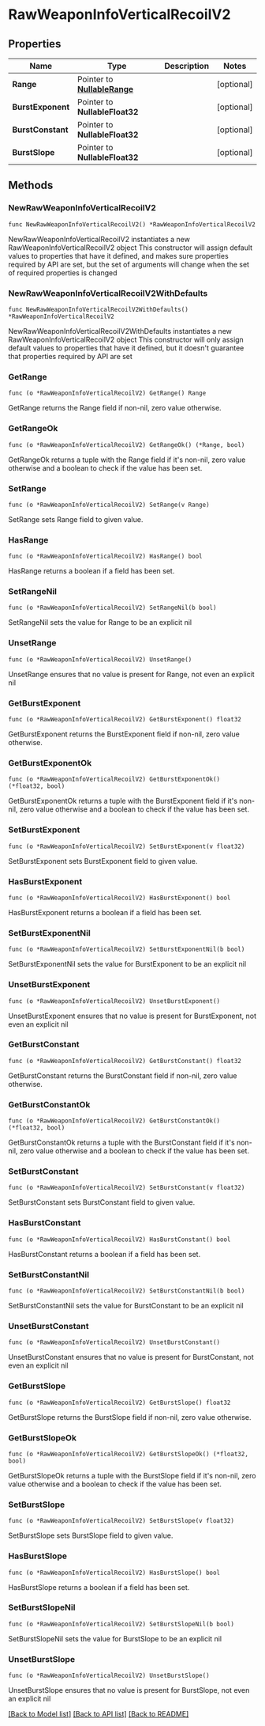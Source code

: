 # RawWeaponInfoVerticalRecoilV2

## Properties

Name | Type | Description | Notes
------------ | ------------- | ------------- | -------------
**Range** | Pointer to [**NullableRange**](Range.md) |  | [optional] 
**BurstExponent** | Pointer to **NullableFloat32** |  | [optional] 
**BurstConstant** | Pointer to **NullableFloat32** |  | [optional] 
**BurstSlope** | Pointer to **NullableFloat32** |  | [optional] 

## Methods

### NewRawWeaponInfoVerticalRecoilV2

`func NewRawWeaponInfoVerticalRecoilV2() *RawWeaponInfoVerticalRecoilV2`

NewRawWeaponInfoVerticalRecoilV2 instantiates a new RawWeaponInfoVerticalRecoilV2 object
This constructor will assign default values to properties that have it defined,
and makes sure properties required by API are set, but the set of arguments
will change when the set of required properties is changed

### NewRawWeaponInfoVerticalRecoilV2WithDefaults

`func NewRawWeaponInfoVerticalRecoilV2WithDefaults() *RawWeaponInfoVerticalRecoilV2`

NewRawWeaponInfoVerticalRecoilV2WithDefaults instantiates a new RawWeaponInfoVerticalRecoilV2 object
This constructor will only assign default values to properties that have it defined,
but it doesn't guarantee that properties required by API are set

### GetRange

`func (o *RawWeaponInfoVerticalRecoilV2) GetRange() Range`

GetRange returns the Range field if non-nil, zero value otherwise.

### GetRangeOk

`func (o *RawWeaponInfoVerticalRecoilV2) GetRangeOk() (*Range, bool)`

GetRangeOk returns a tuple with the Range field if it's non-nil, zero value otherwise
and a boolean to check if the value has been set.

### SetRange

`func (o *RawWeaponInfoVerticalRecoilV2) SetRange(v Range)`

SetRange sets Range field to given value.

### HasRange

`func (o *RawWeaponInfoVerticalRecoilV2) HasRange() bool`

HasRange returns a boolean if a field has been set.

### SetRangeNil

`func (o *RawWeaponInfoVerticalRecoilV2) SetRangeNil(b bool)`

 SetRangeNil sets the value for Range to be an explicit nil

### UnsetRange
`func (o *RawWeaponInfoVerticalRecoilV2) UnsetRange()`

UnsetRange ensures that no value is present for Range, not even an explicit nil
### GetBurstExponent

`func (o *RawWeaponInfoVerticalRecoilV2) GetBurstExponent() float32`

GetBurstExponent returns the BurstExponent field if non-nil, zero value otherwise.

### GetBurstExponentOk

`func (o *RawWeaponInfoVerticalRecoilV2) GetBurstExponentOk() (*float32, bool)`

GetBurstExponentOk returns a tuple with the BurstExponent field if it's non-nil, zero value otherwise
and a boolean to check if the value has been set.

### SetBurstExponent

`func (o *RawWeaponInfoVerticalRecoilV2) SetBurstExponent(v float32)`

SetBurstExponent sets BurstExponent field to given value.

### HasBurstExponent

`func (o *RawWeaponInfoVerticalRecoilV2) HasBurstExponent() bool`

HasBurstExponent returns a boolean if a field has been set.

### SetBurstExponentNil

`func (o *RawWeaponInfoVerticalRecoilV2) SetBurstExponentNil(b bool)`

 SetBurstExponentNil sets the value for BurstExponent to be an explicit nil

### UnsetBurstExponent
`func (o *RawWeaponInfoVerticalRecoilV2) UnsetBurstExponent()`

UnsetBurstExponent ensures that no value is present for BurstExponent, not even an explicit nil
### GetBurstConstant

`func (o *RawWeaponInfoVerticalRecoilV2) GetBurstConstant() float32`

GetBurstConstant returns the BurstConstant field if non-nil, zero value otherwise.

### GetBurstConstantOk

`func (o *RawWeaponInfoVerticalRecoilV2) GetBurstConstantOk() (*float32, bool)`

GetBurstConstantOk returns a tuple with the BurstConstant field if it's non-nil, zero value otherwise
and a boolean to check if the value has been set.

### SetBurstConstant

`func (o *RawWeaponInfoVerticalRecoilV2) SetBurstConstant(v float32)`

SetBurstConstant sets BurstConstant field to given value.

### HasBurstConstant

`func (o *RawWeaponInfoVerticalRecoilV2) HasBurstConstant() bool`

HasBurstConstant returns a boolean if a field has been set.

### SetBurstConstantNil

`func (o *RawWeaponInfoVerticalRecoilV2) SetBurstConstantNil(b bool)`

 SetBurstConstantNil sets the value for BurstConstant to be an explicit nil

### UnsetBurstConstant
`func (o *RawWeaponInfoVerticalRecoilV2) UnsetBurstConstant()`

UnsetBurstConstant ensures that no value is present for BurstConstant, not even an explicit nil
### GetBurstSlope

`func (o *RawWeaponInfoVerticalRecoilV2) GetBurstSlope() float32`

GetBurstSlope returns the BurstSlope field if non-nil, zero value otherwise.

### GetBurstSlopeOk

`func (o *RawWeaponInfoVerticalRecoilV2) GetBurstSlopeOk() (*float32, bool)`

GetBurstSlopeOk returns a tuple with the BurstSlope field if it's non-nil, zero value otherwise
and a boolean to check if the value has been set.

### SetBurstSlope

`func (o *RawWeaponInfoVerticalRecoilV2) SetBurstSlope(v float32)`

SetBurstSlope sets BurstSlope field to given value.

### HasBurstSlope

`func (o *RawWeaponInfoVerticalRecoilV2) HasBurstSlope() bool`

HasBurstSlope returns a boolean if a field has been set.

### SetBurstSlopeNil

`func (o *RawWeaponInfoVerticalRecoilV2) SetBurstSlopeNil(b bool)`

 SetBurstSlopeNil sets the value for BurstSlope to be an explicit nil

### UnsetBurstSlope
`func (o *RawWeaponInfoVerticalRecoilV2) UnsetBurstSlope()`

UnsetBurstSlope ensures that no value is present for BurstSlope, not even an explicit nil

[[Back to Model list]](../README.md#documentation-for-models) [[Back to API list]](../README.md#documentation-for-api-endpoints) [[Back to README]](../README.md)


